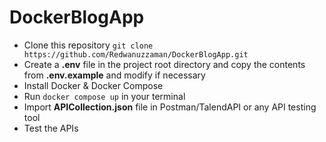 # DockerBlogApp

- Clone this repository `git clone https://github.com/Redwanuzzaman/DockerBlogApp.git`
- Create a **.env** file in the project root directory and copy the contents from **.env.example** and modify if necessary
- Install Docker & Docker Compose
- Run `docker compose up` in your terminal
- Import **APICollection.json** file in Postman/TalendAPI or any API testing tool
- Test the APIs